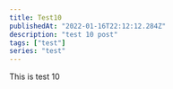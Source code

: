 ```yaml
---
title: Test10
publishedAt: "2022-01-16T22:12:12.284Z"
description: "test 10 post"
tags: ["test"]
series: "test"
---
```


This is test 10
